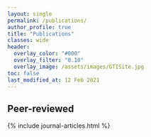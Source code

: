 ```yaml
---
layout: single
permalink: /publications/
author_profile: true
title: "Publications"
classes: wide
header:
  overlay_color: "#000"
  overlay_filter: "0.10"
  overlay_image: /assets/images/GTISite.jpg
toc: false
last_modified_at: 12 Feb 2021
---
```


## Peer-reviewed

{% include journal-articles.html %}


